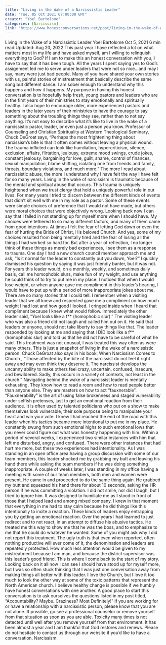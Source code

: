 ```yaml
---
title: "Living in the Wake of a Narcissistic Leader"
date: "Tue, 05 Oct 2021 07:00:00 GMT"
creator: "Yoel Bartolome"
categories: [Narcissism]
link: "https://www.honestconversations.net/post/living-in-the-wake-of-a-narcissistic-leader"
---
```


Living in the Wake of a Narcissistic Leader
Yoel Bartolome
Oct 5, 2021
6 min read
Updated:
Aug 20, 2022
This past year I have reflected a lot on what matters most in my life and have asked myself, am I willing to relinquish everything to God? If I am to make this an honest conversation with you, I have to say that it has been tough. All the years I spent saying yes to God’s assignment led me to serve under leaders that were not so nice...and may I say, many were just bad people. Many of you have shared your own stories with us, painful stories of mistreatment that basically describe the same song but different dance. I am sober enough to understand why this happens and how it happens. My purpose in having this honest conversation is to hopefully help fresh, young pastors and leaders who are in the first years of their ministries to stay emotionally and spiritually healthy. I also hope to encourage older, more experienced pastors and leaders in the later years of their ministries to have the courage to say something about the troubling things they see, rather than to not say anything. It’s not easy to describe what it’s like to live in the wake of a narcissistic pastor, leader, or even just a person you know. Professor of Counseling and Christian Spirituality at Western Theological Seminary, Chuck DeGroat says, “Perhaps the most frightening thing about narcissism’s bite is that it often comes without leaving a physical wound. The trauma inflicted can look like humiliation, hypercriticism, silence, exclusion, affairs, flirtation, jealousy, extreme mood swings, crude jokes, constant jealousy, bargaining for love, guilt, shame, control of finances, sexual manipulation, blame shifting, isolating one from friends and family, threats, boundary violations, and much more.” The more I read about narcissistic abuse, the more I understand why I have felt the way I have felt for so many years. Living in the wake of narcissism is traumatic because of the mental and spiritual abuse that occurs. This trauma is uniquely heightened when we trust clergy that hold a uniquely powerful role in our lives.
For many years I tried to discern between the different kinds of events that didn’t sit well with me in my role as a pastor. Some of these events were simple choices of preference that I would not have made, but others were moral choices that were objectively wrong. Looking back now I can say that I failed in not standing up for myself more when I should have. My choices were tethered to so many different factors, and many of them came from good intentions. At times I felt the fear of letting God down or even the fear of hurting the Bride of Christ, His beloved Church. And yes, some of my choices resulted from being mentally tired and the fear of losing all the things I had worked so hard for. But after a year of reflection, I no longer think of these things as merely bad experiences, I see them as a response to trauma. One day I had a new church council member approach me and ask, “Is it normal for the leader to constantly put you down, Yoel?” I quickly dismissed his question by saying it was just friendly banter, but it was not. For years this leader would, on a monthly, weekly, and sometimes daily basis, call me homophobic slurs, make fun of my weight, and use anything he could think of to try to put me in my place. I noticed that when I would lose weight, or when anyone gave me compliment in this leader’s hearing, I would have to put up with a period of more inappropriate jokes about me. There are so many stories that I could tell. I remember when a visiting leader that we all knew and respected gave me a compliment on how much weight I had lost and how good I looked. I cringed inside when I heard that compliment because I knew what would follow. Immediately the other leader said, “Yoel looks like a f** (homophobic slur).” The visiting leader who was also a friend did not laugh and called him out on it. He said that leaders or anyone, should not take liberty to say things like that. The leader responded by looking at me and saying that I DID look like a f** (homophobic slur) and told us that he did not have to be careful of what he said. This treatment was not unusual, I was treated this way often as were many others. This is just a snapshot of living in the wake of a narcissistic person. Chuck DeGroat also says in his book,
When Narcissism Comes to Church
, “Those affected by the bite of the narcissist do not feel it right away and may even think they deserve it. The narcissist develops the uncanny ability to make others feel crazy, uncertain, confused, insecure, and bewildered. Sadly, this occurs in a variety of contexts, not least in the church.”
Navigating behind the wake of a narcissist leader is mentally exhausting. They know how to read a room and how to read people better than anyone else. They are masters on how to act “fauxnerable”. “Fauxnerability” is the art of using false brokenness and staged vulnerability under selfish pretenses, just to get an emotional reaction from their audience. It is often used by talented politicians who put on a show to make themselves look vulnerable, their sole purpose being to manipulate your heart and win your vote. I knew I had reached the end of the road with this leader when his tactics became more intentional to put me in my place. He constantly swung from such emotional highs to such emotional lows that you never could figure out what was honestly happening with him. Within a period of several weeks, I experienced two similar instances with him that left me disturbed, angry, and confused. There were other instances that had hurt me more, but these two experiences had intentionality. As I was standing in an open office area having a group discussion with some of our team members, this leader shocked me by grabbing my butt and leaving his hand there while asking the team members if he was doing something inappropriate. A couple of weeks later, I was standing in my office having a meeting with some of our team members, both men and women were present. He came in and proceeded to do the same thing again. He grabbed my butt and squeezed his hand there for about 10 seconds, asking the HR person if he was committing a violation. I did not smile, nor did I laugh, but I tried to ignore him. It was designed to humiliate me as I stood in front of those that I helped lead and among mixed company. I knew in that moment that everything in me had to stay calm because he did things like this intentionally to incite a reaction. These kinds of leaders enjoy entrapping you by getting an emotional reaction. Over the years I had learned to just redirect and to not react, in an attempt to diffuse his abusive tactics. He treated me this way to show me that he was the boss, and to emphasize to me that he could do whatever he wanted. Some of you might ask why I did not report this treatment. The ugly truth is that even when reported, often nothing productive will ever come of it, the denomination and leaders are repeatedly protected. How much less attention would be given to my mistreatment because I am man, and because the district supervisor was this leader’s good friend. This is where I come back to the start of my story. Looking back on it all now I can see I should have stood up for myself more, but I was so often stuck thinking that I was just one conversation away from making things all better with this leader. I love the Church, but I love it too much to look the other way at some of the toxic patterns that represent the North American church. I believe healthy change is possible if we humbly have honest conversations with one another. A good place to start this conversation is to ask ourselves the questions listed in my post titled, “Accountability? Maybe. Craziness? Most Definitely!”
If you are working for or have a relationship with a narcissistic person, please know that you are not alone. If possible, go see a professional counselor or remove yourself from that situation as soon as you are able. Toxicity many times is not detected until well after you remove yourself from that environment. It has been almost a year and I am thankful that God restores and renews. Please do not hesitate to contact us through our website if you’d like to have a conversation.
Narcissism
